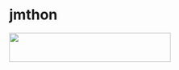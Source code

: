 # jmthon

<p align="left"><a href="https://heroku.com/deploy?template=https://github.com/JMTHONEskander/roz"> <img src="https://img.shields.io/badge/Deploy%20To%20Heroku-purple?style=for-the-badge&logo=heroku" width="320" height="58.45"/></a></p>

